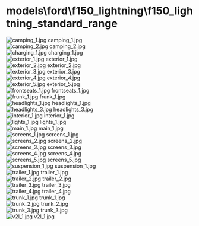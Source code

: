 <h1>models\ford\f150_lightning\f150_lightning_standard_range</h1>
<div class="container text-center">
<div class="row">
<div class="col col-lg-2 col-6">
<img src="https://media.evkx.net/multimedia/models/ford/f150_lightning/f150_lightning_standard_range/camping_1_xst.jpg" class="img-thumbnail" alt="camping_1.jpg">
camping_1.jpg
</div>
<div class="col col-lg-2 col-6">
<img src="https://media.evkx.net/multimedia/models/ford/f150_lightning/f150_lightning_standard_range/camping_2_xst.jpg" class="img-thumbnail" alt="camping_2.jpg">
camping_2.jpg
</div>
<div class="col col-lg-2 col-6">
<img src="https://media.evkx.net/multimedia/models/ford/f150_lightning/f150_lightning_standard_range/charging_1_xst.jpg" class="img-thumbnail" alt="charging_1.jpg">
charging_1.jpg
</div>
<div class="col col-lg-2 col-6">
<img src="https://media.evkx.net/multimedia/models/ford/f150_lightning/f150_lightning_standard_range/exterior_1_xst.jpg" class="img-thumbnail" alt="exterior_1.jpg">
exterior_1.jpg
</div>
<div class="col col-lg-2 col-6">
<img src="https://media.evkx.net/multimedia/models/ford/f150_lightning/f150_lightning_standard_range/exterior_2_xst.jpg" class="img-thumbnail" alt="exterior_2.jpg">
exterior_2.jpg
</div>
<div class="col col-lg-2 col-6">
<img src="https://media.evkx.net/multimedia/models/ford/f150_lightning/f150_lightning_standard_range/exterior_3_xst.jpg" class="img-thumbnail" alt="exterior_3.jpg">
exterior_3.jpg
</div>
<div class="col col-lg-2 col-6">
<img src="https://media.evkx.net/multimedia/models/ford/f150_lightning/f150_lightning_standard_range/exterior_4_xst.jpg" class="img-thumbnail" alt="exterior_4.jpg">
exterior_4.jpg
</div>
<div class="col col-lg-2 col-6">
<img src="https://media.evkx.net/multimedia/models/ford/f150_lightning/f150_lightning_standard_range/exterior_5_xst.jpg" class="img-thumbnail" alt="exterior_5.jpg">
exterior_5.jpg
</div>
<div class="col col-lg-2 col-6">
<img src="https://media.evkx.net/multimedia/models/ford/f150_lightning/f150_lightning_standard_range/frontseats_1_xst.jpg" class="img-thumbnail" alt="frontseats_1.jpg">
frontseats_1.jpg
</div>
<div class="col col-lg-2 col-6">
<img src="https://media.evkx.net/multimedia/models/ford/f150_lightning/f150_lightning_standard_range/frunk_1_xst.jpg" class="img-thumbnail" alt="frunk_1.jpg">
frunk_1.jpg
</div>
<div class="col col-lg-2 col-6">
<img src="https://media.evkx.net/multimedia/models/ford/f150_lightning/f150_lightning_standard_range/headlights_1_xst.jpg" class="img-thumbnail" alt="headlights_1.jpg">
headlights_1.jpg
</div>
<div class="col col-lg-2 col-6">
<img src="https://media.evkx.net/multimedia/models/ford/f150_lightning/f150_lightning_standard_range/headlights_3_xst.jpg" class="img-thumbnail" alt="headlights_3.jpg">
headlights_3.jpg
</div>
<div class="col col-lg-2 col-6">
<img src="https://media.evkx.net/multimedia/models/ford/f150_lightning/f150_lightning_standard_range/interior_1_xst.jpg" class="img-thumbnail" alt="interior_1.jpg">
interior_1.jpg
</div>
<div class="col col-lg-2 col-6">
<img src="https://media.evkx.net/multimedia/models/ford/f150_lightning/f150_lightning_standard_range/lights_1_xst.jpg" class="img-thumbnail" alt="lights_1.jpg">
lights_1.jpg
</div>
<div class="col col-lg-2 col-6">
<img src="https://media.evkx.net/multimedia/models/ford/f150_lightning/f150_lightning_standard_range/main_1_xst.jpg" class="img-thumbnail" alt="main_1.jpg">
main_1.jpg
</div>
<div class="col col-lg-2 col-6">
<img src="https://media.evkx.net/multimedia/models/ford/f150_lightning/f150_lightning_standard_range/screens_1_xst.jpg" class="img-thumbnail" alt="screens_1.jpg">
screens_1.jpg
</div>
<div class="col col-lg-2 col-6">
<img src="https://media.evkx.net/multimedia/models/ford/f150_lightning/f150_lightning_standard_range/screens_2_xst.jpg" class="img-thumbnail" alt="screens_2.jpg">
screens_2.jpg
</div>
<div class="col col-lg-2 col-6">
<img src="https://media.evkx.net/multimedia/models/ford/f150_lightning/f150_lightning_standard_range/screens_3_xst.jpg" class="img-thumbnail" alt="screens_3.jpg">
screens_3.jpg
</div>
<div class="col col-lg-2 col-6">
<img src="https://media.evkx.net/multimedia/models/ford/f150_lightning/f150_lightning_standard_range/screens_4_xst.jpg" class="img-thumbnail" alt="screens_4.jpg">
screens_4.jpg
</div>
<div class="col col-lg-2 col-6">
<img src="https://media.evkx.net/multimedia/models/ford/f150_lightning/f150_lightning_standard_range/screens_5_xst.jpg" class="img-thumbnail" alt="screens_5.jpg">
screens_5.jpg
</div>
<div class="col col-lg-2 col-6">
<img src="https://media.evkx.net/multimedia/models/ford/f150_lightning/f150_lightning_standard_range/suspension_1_xst.jpg" class="img-thumbnail" alt="suspension_1.jpg">
suspension_1.jpg
</div>
<div class="col col-lg-2 col-6">
<img src="https://media.evkx.net/multimedia/models/ford/f150_lightning/f150_lightning_standard_range/trailer_1_xst.jpg" class="img-thumbnail" alt="trailer_1.jpg">
trailer_1.jpg
</div>
<div class="col col-lg-2 col-6">
<img src="https://media.evkx.net/multimedia/models/ford/f150_lightning/f150_lightning_standard_range/trailer_2_xst.jpg" class="img-thumbnail" alt="trailer_2.jpg">
trailer_2.jpg
</div>
<div class="col col-lg-2 col-6">
<img src="https://media.evkx.net/multimedia/models/ford/f150_lightning/f150_lightning_standard_range/trailer_3_xst.jpg" class="img-thumbnail" alt="trailer_3.jpg">
trailer_3.jpg
</div>
<div class="col col-lg-2 col-6">
<img src="https://media.evkx.net/multimedia/models/ford/f150_lightning/f150_lightning_standard_range/trailer_4_xst.jpg" class="img-thumbnail" alt="trailer_4.jpg">
trailer_4.jpg
</div>
<div class="col col-lg-2 col-6">
<img src="https://media.evkx.net/multimedia/models/ford/f150_lightning/f150_lightning_standard_range/trunk_1_xst.jpg" class="img-thumbnail" alt="trunk_1.jpg">
trunk_1.jpg
</div>
<div class="col col-lg-2 col-6">
<img src="https://media.evkx.net/multimedia/models/ford/f150_lightning/f150_lightning_standard_range/trunk_2_xst.jpg" class="img-thumbnail" alt="trunk_2.jpg">
trunk_2.jpg
</div>
<div class="col col-lg-2 col-6">
<img src="https://media.evkx.net/multimedia/models/ford/f150_lightning/f150_lightning_standard_range/trunk_3_xst.jpg" class="img-thumbnail" alt="trunk_3.jpg">
trunk_3.jpg
</div>
<div class="col col-lg-2 col-6">
<img src="https://media.evkx.net/multimedia/models/ford/f150_lightning/f150_lightning_standard_range/v2l_1_xst.jpg" class="img-thumbnail" alt="v2l_1.jpg">
v2l_1.jpg
</div>
</div>
</div>
